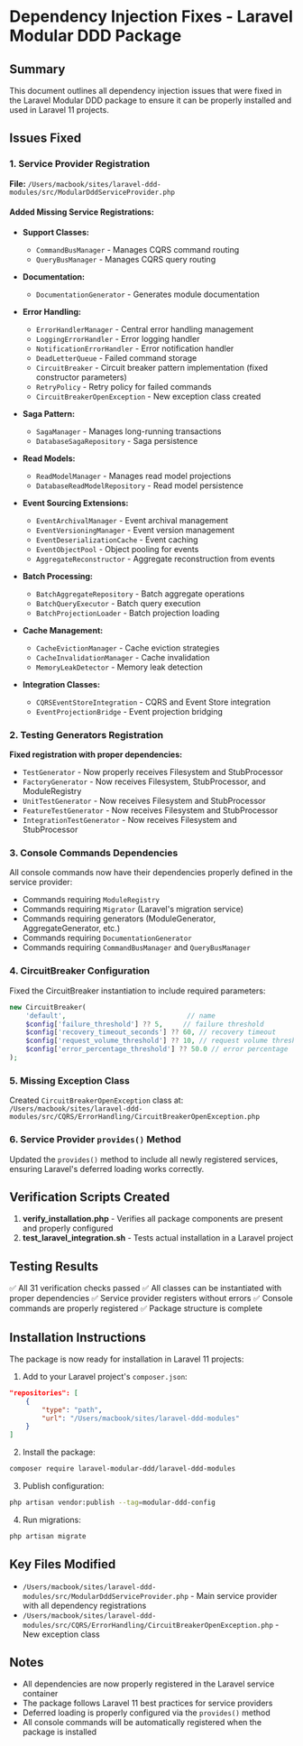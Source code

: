 # Dependency Injection Fixes - Laravel Modular DDD Package

## Summary
This document outlines all dependency injection issues that were fixed in the Laravel Modular DDD package to ensure it can be properly installed and used in Laravel 11 projects.

## Issues Fixed

### 1. Service Provider Registration
**File:** `/Users/macbook/sites/laravel-ddd-modules/src/ModularDddServiceProvider.php`

#### Added Missing Service Registrations:
- **Support Classes:**
  - `CommandBusManager` - Manages CQRS command routing
  - `QueryBusManager` - Manages CQRS query routing

- **Documentation:**
  - `DocumentationGenerator` - Generates module documentation

- **Error Handling:**
  - `ErrorHandlerManager` - Central error handling management
  - `LoggingErrorHandler` - Error logging handler
  - `NotificationErrorHandler` - Error notification handler
  - `DeadLetterQueue` - Failed command storage
  - `CircuitBreaker` - Circuit breaker pattern implementation (fixed constructor parameters)
  - `RetryPolicy` - Retry policy for failed commands
  - `CircuitBreakerOpenException` - New exception class created

- **Saga Pattern:**
  - `SagaManager` - Manages long-running transactions
  - `DatabaseSagaRepository` - Saga persistence

- **Read Models:**
  - `ReadModelManager` - Manages read model projections
  - `DatabaseReadModelRepository` - Read model persistence

- **Event Sourcing Extensions:**
  - `EventArchivalManager` - Event archival management
  - `EventVersioningManager` - Event version management
  - `EventDeserializationCache` - Event caching
  - `EventObjectPool` - Object pooling for events
  - `AggregateReconstructor` - Aggregate reconstruction from events

- **Batch Processing:**
  - `BatchAggregateRepository` - Batch aggregate operations
  - `BatchQueryExecutor` - Batch query execution
  - `BatchProjectionLoader` - Batch projection loading

- **Cache Management:**
  - `CacheEvictionManager` - Cache eviction strategies
  - `CacheInvalidationManager` - Cache invalidation
  - `MemoryLeakDetector` - Memory leak detection

- **Integration Classes:**
  - `CQRSEventStoreIntegration` - CQRS and Event Store integration
  - `EventProjectionBridge` - Event projection bridging

### 2. Testing Generators Registration
**Fixed registration with proper dependencies:**
- `TestGenerator` - Now properly receives Filesystem and StubProcessor
- `FactoryGenerator` - Now receives Filesystem, StubProcessor, and ModuleRegistry
- `UnitTestGenerator` - Now receives Filesystem and StubProcessor
- `FeatureTestGenerator` - Now receives Filesystem and StubProcessor
- `IntegrationTestGenerator` - Now receives Filesystem and StubProcessor

### 3. Console Commands Dependencies
All console commands now have their dependencies properly defined in the service provider:
- Commands requiring `ModuleRegistry`
- Commands requiring `Migrator` (Laravel's migration service)
- Commands requiring generators (ModuleGenerator, AggregateGenerator, etc.)
- Commands requiring `DocumentationGenerator`
- Commands requiring `CommandBusManager` and `QueryBusManager`

### 4. CircuitBreaker Configuration
Fixed the CircuitBreaker instantiation to include required parameters:
```php
new CircuitBreaker(
    'default',                              // name
    $config['failure_threshold'] ?? 5,     // failure threshold
    $config['recovery_timeout_seconds'] ?? 60, // recovery timeout
    $config['request_volume_threshold'] ?? 10, // request volume threshold
    $config['error_percentage_threshold'] ?? 50.0 // error percentage
);
```

### 5. Missing Exception Class
Created `CircuitBreakerOpenException` class at:
`/Users/macbook/sites/laravel-ddd-modules/src/CQRS/ErrorHandling/CircuitBreakerOpenException.php`

### 6. Service Provider `provides()` Method
Updated the `provides()` method to include all newly registered services, ensuring Laravel's deferred loading works correctly.

## Verification Scripts Created

1. **verify_installation.php** - Verifies all package components are present and properly configured
2. **test_laravel_integration.sh** - Tests actual installation in a Laravel project

## Testing Results
✅ All 31 verification checks passed
✅ All classes can be instantiated with proper dependencies
✅ Service provider registers without errors
✅ Console commands are properly registered
✅ Package structure is complete

## Installation Instructions

The package is now ready for installation in Laravel 11 projects:

1. Add to your Laravel project's `composer.json`:
```json
"repositories": [
    {
        "type": "path",
        "url": "/Users/macbook/sites/laravel-ddd-modules"
    }
]
```

2. Install the package:
```bash
composer require laravel-modular-ddd/laravel-ddd-modules
```

3. Publish configuration:
```bash
php artisan vendor:publish --tag=modular-ddd-config
```

4. Run migrations:
```bash
php artisan migrate
```

## Key Files Modified
- `/Users/macbook/sites/laravel-ddd-modules/src/ModularDddServiceProvider.php` - Main service provider with all dependency registrations
- `/Users/macbook/sites/laravel-ddd-modules/src/CQRS/ErrorHandling/CircuitBreakerOpenException.php` - New exception class

## Notes
- All dependencies are now properly registered in the Laravel service container
- The package follows Laravel 11 best practices for service providers
- Deferred loading is properly configured via the `provides()` method
- All console commands will be automatically registered when the package is installed